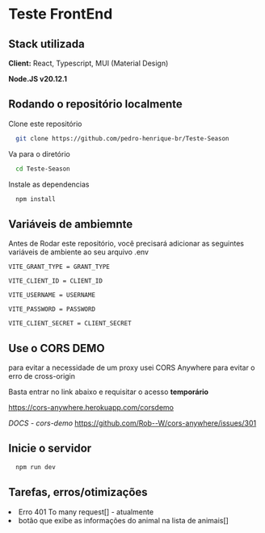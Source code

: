 
# Teste FrontEnd

## Stack utilizada

**Client:** React, Typescript, MUI (Material Design)

**Node.JS v20.12.1**

## Rodando o repositório localmente

Clone este repositório

```bash
  git clone https://github.com/pedro-henrique-br/Teste-Season
```

Va para o diretório

```bash
  cd Teste-Season
```

Instale
as dependencias

```bash
  npm install
```


## Variáveis de ambiemnte

Antes de Rodar este repositório, você precisará adicionar as seguintes variáveis ​​de ambiente ao seu arquivo .env

`VITE_GRANT_TYPE = GRANT_TYPE`

`VITE_CLIENT_ID = CLIENT_ID`

`VITE_USERNAME = USERNAME`

`VITE_PASSWORD = PASSWORD`

`VITE_CLIENT_SECRET = CLIENT_SECRET`

## Use o CORS DEMO
para evitar a necessidade de um proxy usei CORS Anywhere para evitar o erro de cross-origin

Basta entrar no link abaixo e requisitar o acesso **temporário**

https://cors-anywhere.herokuapp.com/corsdemo


*DOCS - cors-demo* https://github.com/Rob--W/cors-anywhere/issues/301


## Inicie o servidor

```bash
  npm run dev
```

## Tarefas, erros/otimizações

<li>Erro 401 To many request[] - atualmente</li>
<li>botão que exibe as informações do animal na lista de animais[]</li>

